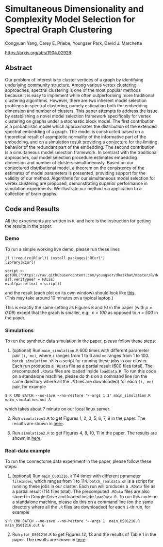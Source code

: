 # Simultaneous Dimensionality and Complexity Model Selection for Spectral Graph Clustering

Congyuan Yang, Carey E. Priebe, Youngser Park, David J. Marchette

https://arxiv.org/abs/1904.02926

## Abstract

Our problem of interest is to cluster vertices of a graph by identifying underlying community structure. Among various vertex clustering approaches, spectral clustering is one of the most popular methods because it is easy to implement while often outperforming more traditional clustering algorithms. However, there are two inherent model selection problems in spectral clustering, namely estimating both the embedding dimension and number of clusters. This paper attempts to address the issue by establishing a novel model selection framework specifically for vertex clustering on graphs under a stochastic block model. The first contribution is a probabilistic model which approximates the distribution of the extended spectral embedding of a graph. The model is constructed based on a theoretical result of asymptotic normality of the informative part of the embedding, and on a simulation result providing a conjecture for the limiting behavior of the redundant part of the embedding. The second contribution is a simultaneous model selection framework. In contrast with the traditional approaches, our model selection procedure estimates embedding dimension and number of clusters simultaneously. Based on our conjectured distributional model, a theorem on the consistency of the estimates of model parameters is presented, providing support for the validity of our method. Algorithms for our simultaneous model selection for vertex clustering are proposed, demonstrating superior performance in simulation experiments. We illustrate our method via application to a collection of brain graphs.

## Code and Results

All the experiments are written in `R`, and here is the instruction for getting the results in the paper. 

### Demo

To run a simple working live demo, please run these lines
```
if (!require(RCurl)) install.packages("RCurl")
library(RCurl)

script <- getURL("https://raw.githubusercontent.com/youngser/dhatkhat/master/R/demo.R", ssl.verifypeer = FALSE)
eval(parse(text = script))
```
and the result (each plot on its own window) should look like [this](http://www.cis.jhu.edu/~parky/dhatKhat/demo.html).  
(This may take around 10 minutes on a typical laptop.)

This is exactly the same setting as Figures 8 and 10 in the paper (with _p = 0.09_) except that the graph is smaller, e.g., _n = 100_ as opposed to _n = 500_ in the paper.

### Simulations

To run the synthetic data simulation in the paper, please follow these steps:

1. (optional) Run `main_simulation.R` 600 times with different parameter pair `(i, mc)`, where `i` ranges from 1 to 6 and `mc` ranges from 1 to 100. `batch_simulation.sh` is a script for running these jobs in our cluster. Each run produces a `.RData` file as a partial result (600 files total). The precomputed `.RData` files are loaded inside `loadData.R`. To run this code on a standalone machine, please do this on a command line (on the same directory where all the `.R` files are downloaded) for each `(i, mc)` pair, for example
```
$ R CMD BATCH --no-save --no-restore '--args 1 1' main_simulation.R main_simulation.out &
```
which takes about 7 minute on our local linux server.

2. Run `simulation1.R` to get Figures 1, 2, 3, 5, 6, 7, 9 in the paper. The results are shown in [here](http://www.cis.jhu.edu/~parky/dhatKhat/simulation1.html).

3. Run `simulation2.R` to get Figures 4, 8, 10, 11 in the paper. The results are shown in [here](http://www.cis.jhu.edu/~parky/dhatKhat/simulation2.html).

### Real-data example

To run the connectome data experiment in the paper, please follow these steps:

1. (optional) Run `main_DS01216.R` 114 times with different parameter `fileIndex`, which  ranges from 1 to 114. `batch_realdata.sh` is a script for running these jobs in our cluster. Each run will produces a `.RData` file as a partial result (114 files total). The precomputed `.RData` files are also stored in Google Drive and loaded inside `loadData.R`. To run this code on a standalone machine, please do this on a command line (on the same directory where all the `.R` files are downloaded) for each `i`-th run, for example

```
$ R CMD BATCH --no-save --no-restore '--args 1' main_DS01216.R main_DS01216.out &
```


2. Run `plot_DS01216.R` to get Figures 12, 13 and the results of Table 1 in the paper.  The results are shown in [here](http://www.cis.jhu.edu/~parky/dhatKhat/plot_DS01216.html).
